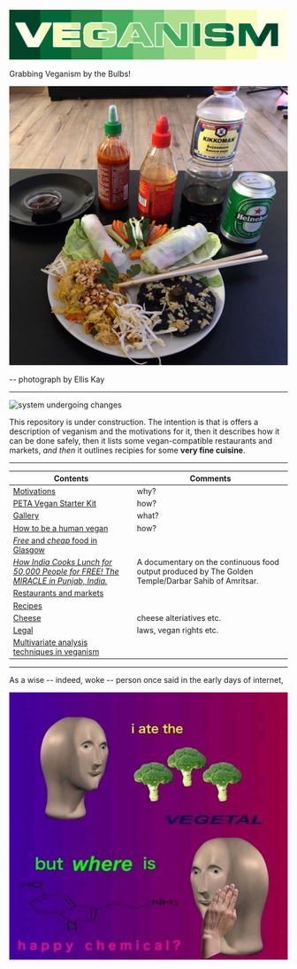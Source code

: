 ![](https://raw.githubusercontent.com/wdbm/resources_veganism/master/media/veganism.png)

Grabbing Veganism by the Bulbs!

![](https://raw.githubusercontent.com/wdbm/resources_veganism/master/media/2019-02-21-164033_Ellis_Kay.jpg)

-- photograph by Ellis Kay

---

![system undergoing changes](https://i.imgur.com/GniItjS.gif)

This repository is under construction. The intention is that is offers a description of veganism and the motivations for it, then it describes how it can be done safely, then it lists some vegan-compatible restaurants and markets, *and then* it outlines recipies for some **very fine cuisine**.

---

|**Contents**                                                                                                                                         |**Comments**                                                                                         |
|-----------------------------------------------------------------------------------------------------------------------------------------------------|-----------------------------------------------------------------------------------------------------|
|[Motivations](documentation/why.md)                                                                                                                  |why?                                                                                                 |
|[PETA Vegan Starter Kit](documentation/PETA-UK-VSK.pdf)                                                                                              |how?                                                                                                 |
|[Gallery](media/gallery.md)                                                                                                                          |what?                                                                                                |
|[How to be a human vegan](documentation/how.md)                                                                                                      |how?                                                                                                 |
|[*Free* and *cheap* food in Glasgow](restaurants_and_markets/Glasgow/free_and_cheap_food/documentation/2012-08-15_free_and_cheap_food_in_Glasgow.pdf)|                                                                                                     |
|[*How India Cooks Lunch for 50,000 People for FREE! The MIRACLE in Punjab, India.*](https://www.youtube.com/watch?v=qdoJroKUwu0)                     |A documentary on the continuous food output produced by The Golden Temple/Darbar Sahib of Amritsar.  |
|[Restaurants and markets](restaurants_and_markets)                                                                                                   |                                                                                                     |
|[Recipes](recipes)                                                                                                                                   |                                                                                                     |
|[Cheese](documentation/cheese.md)                                                                                                                    |cheese alteriatives etc.                                                                             |
|[Legal](documentation/legal.md)                                                                                                                      |laws, vegan rights etc.                                                                              |
|[Multivariate analysis techniques in veganism](mva.md)                                                                                               |                                                                                                     |

---

As a wise -- indeed, woke -- person once said in the early days of internet,

![](media/A_year_into_your_vegan_identity.jpg)
